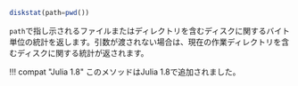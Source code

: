 ```julia
diskstat(path=pwd())
```

`path`で指し示されるファイルまたはディレクトリを含むディスクに関するバイト単位の統計を返します。引数が渡されない場合は、現在の作業ディレクトリを含むディスクに関する統計が返されます。

!!! compat "Julia 1.8"
    このメソッドはJulia 1.8で追加されました。

